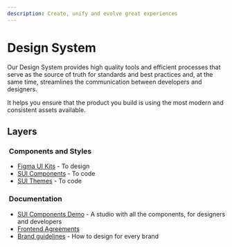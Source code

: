 ```yaml
---
description: Create, unify and evolve great experiences
---
```


# Design System

Our Design System provides high quality tools and efficient processes that serve as the source of truth for standards and best practices and, at the same time, streamlines the communication between developers and designers.

It helps you ensure that the product you build is using the most modern and consistent assets available.

## Layers

###  Components and Styles

- [Figma UI Kits](Figma-UI-Kits.md) - To design
- [SUI Components](SUI-Components.md) - To code
- [SUI Themes](SUI-Theme.md) - To code

###  Documentation

- [SUI Components Demo](https://sui-components.now.sh/) - A studio with all the components, for designers and developers
- [Frontend Agreements](https://docs.mpi-internal.com/scmspain/es-td-agreements/Frontend/)
- [Brand guidelines](https://www.lingoapp.com/107121/) - How to design for every brand
